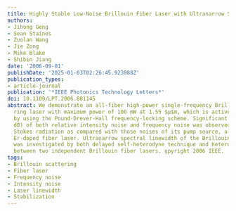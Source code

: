 ```yaml
---
title: Highly Stable Low-Noise Brillouin Fiber Laser with Ultranarrow Spectral Linewidth
authors:
- Jihong Geng
- Sean Staines
- Zuolan Wang
- Jie Zong
- Mike Blake
- Shibin Jiang
date: '2006-09-01'
publishDate: '2025-01-03T02:26:45.923988Z'
publication_types:
- article-journal
publication: '*IEEE Photonics Technology Letters*'
doi: 10.1109/LPT.2006.881145
abstract: We demonstrate an all-fiber high-power single-frequency Brillouin fiber
  ring laser with maximum power of 100 mW at 1.55 $μ$m, which is actively stabilized
  by using the Pound-Drever-Hall frequency-locking scheme. Significant reduction ($∼$20
  dB) of both relative intensity noise and frequency noise was observed in the Brillouin
  Stokes radiation as compared with those noises of its pump source, a narrow-linewidth
  Er-doped fiber laser. Ultranarrow spectral linewidth of the Brillouin fiber lasers
  was investigated by both delayed self-heterodyne technique and heterodyne beat technique
  between two independent Brillouin fiber lasers. o̧pyright 2006 IEEE.
tags:
- Brillouin scattering
- Fiber laser
- Frequency noise
- Intensity noise
- Laser linewidth
- Stabilization
---
```

